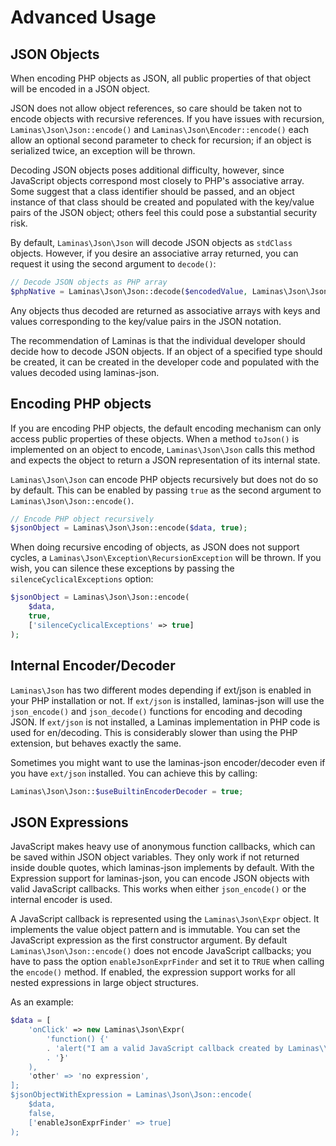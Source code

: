 # Advanced Usage

## JSON Objects

When encoding PHP objects as JSON, all public properties of that object will be
encoded in a JSON object.

JSON does not allow object references, so care should be taken not to encode
objects with recursive references. If you have issues with recursion,
`Laminas\Json\Json::encode()` and `Laminas\Json\Encoder::encode()` each allow an
optional second parameter to check for recursion; if an object is serialized
twice, an exception will be thrown.

Decoding JSON objects poses additional difficulty, however, since JavaScript
objects correspond most closely to PHP's associative array. Some suggest that a
class identifier should be passed, and an object instance of that class should
be created and populated with the key/value pairs of the JSON object; others
feel this could pose a substantial security risk.

By default, `Laminas\Json\Json` will decode JSON objects as `stdClass` objects.
However, if you desire an associative array returned, you can request it using
the second argument to `decode()`:

```php
// Decode JSON objects as PHP array
$phpNative = Laminas\Json\Json::decode($encodedValue, Laminas\Json\Json::TYPE_ARRAY);
```

Any objects thus decoded are returned as associative arrays with keys and values
corresponding to the key/value pairs in the JSON notation.

The recommendation of Laminas is that the individual developer should
decide how to decode JSON objects. If an object of a specified type should be
created, it can be created in the developer code and populated with the values
decoded using laminas-json.

## Encoding PHP objects

If you are encoding PHP objects, the default encoding mechanism can only
access public properties of these objects. When a method `toJson()` is
implemented on an object to encode, `Laminas\Json\Json` calls this method and
expects the object to return a JSON representation of its internal state.

`Laminas\Json\Json` can encode PHP objects recursively but does not do so by
default. This can be enabled by passing `true` as the second argument to
`Laminas\Json\Json::encode()`.

```php
// Encode PHP object recursively
$jsonObject = Laminas\Json\Json::encode($data, true);
```

When doing recursive encoding of objects, as JSON does not support cycles, a
`Laminas\Json\Exception\RecursionException` will be thrown. If you wish, you can
silence these exceptions by passing the `silenceCyclicalExceptions` option:

```php
$jsonObject = Laminas\Json\Json::encode(
    $data,
    true,
    ['silenceCyclicalExceptions' => true]
);
```

## Internal Encoder/Decoder

`Laminas\Json` has two different modes depending if ext/json is enabled in your PHP
installation or not. If `ext/json` is installed, laminas-json will use the
`json_encode()` and `json_decode()` functions for encoding and decoding JSON. If
`ext/json` is not installed, a Laminas implementation in PHP code is used
for en/decoding. This is considerably slower than using the PHP extension, but
behaves exactly the same.

Sometimes you might want to use the laminas-json encoder/decoder even if you have
`ext/json` installed. You can achieve this by calling:

```php
Laminas\Json\Json::$useBuiltinEncoderDecoder = true;
```

## JSON Expressions

JavaScript makes heavy use of anonymous function callbacks, which can be saved
within JSON object variables. They only work if not returned inside double
quotes, which laminas-json implements by default. With the Expression support for
laminas-json, you can encode JSON objects with valid JavaScript callbacks.
This works when either `json_encode()` or the internal encoder is used.

A JavaScript callback is represented using the `Laminas\Json\Expr` object. It
implements the value object pattern and is immutable. You can set the JavaScript
expression as the first constructor argument. By default
`Laminas\Json\Json::encode()` does not encode JavaScript callbacks; you have to
pass the option `enableJsonExprFinder` and set it to `TRUE` when calling the
`encode()` method. If enabled, the expression support works for all nested
expressions in large object structures.

As an example:

```php
$data = [
    'onClick' => new Laminas\Json\Expr(
        'function() {'
        . 'alert("I am a valid JavaScript callback created by Laminas\\Json");
        . '}'
    ),
    'other' => 'no expression',
];
$jsonObjectWithExpression = Laminas\Json\Json::encode(
    $data,
    false,
    ['enableJsonExprFinder' => true]
);
```
